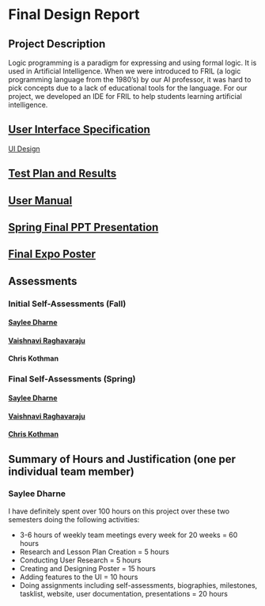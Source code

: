 # Final Design Report
## Project Description 
Logic programming is a paradigm for expressing and using formal logic. It is used in Artificial Intelligence. When we were introduced to FRIL (a logic programming language from the 1980’s) by our AI professor, it was hard to pick concepts due to a lack of educational tools for the language. For our project, we developed an IDE for FRIL to help students learning artificial intelligence.

## [User Interface Specification](Assignments\Fall2019\Assignment4-DesignDiagrams\Assignment4-DesignDiagrams.md)

[UI Design](images\UI_Diagram.jpg)

## [Test Plan and Results](Assignments\Spring2020\Assignment1-TestingPlan\TestingPlan.md)

## [User Manual](Assignments\Spring2020\Assignment2-UserDocumentation\UserDocumentation.md)

## [Spring Final PPT Presentation](https://docs.google.com/presentation/d/1iJhzB7ImjfKxby1IJDtcmeyAMRX-BxNlE_JhbUarN6Y/edit?usp=sharing)

## [Final Expo Poster](https://drive.google.com/file/d/1QO8qWm2Ut4ZgpVFPPMVKAAyju13xlUkE/view?usp=sharing)

## Assessments

### Initial Self-Assessments (Fall)
#### [Saylee Dharne](Assignments\Fall2019\Assignment3-IndividualCapstoneAssessment\Assignment3-SayleeDharne.md)
#### [Vaishnavi Raghavaraju](Assignments\Fall2019\Assignment3-IndividualCapstoneAssessment\Assignment3-VaishnaviRaghavaraju.md)
#### Chris Kothman

### Final Self-Assessments (Spring)
#### [Saylee Dharne](Assignments\Spring2020\Assignment6-SelfAssessment\SelfAssessment_SayleeDharne.md)
#### [Vaishnavi Raghavaraju]()
#### [Chris Kothman]()
    
## Summary of Hours and Justification (one per individual team member)

### Saylee Dharne
I have definitely spent over 100 hours on this project over these two semesters doing the following activities:
* 3-6 hours of weekly team meetings every week for 20 weeks = 60 hours
* Research and Lesson Plan Creation = 5 hours
* Conducting User Research = 5 hours
* Creating and Designing Poster = 15 hours
* Adding features to the UI = 10 hours
* Doing assignments including self-assessments, biographies, milestones, tasklist, website, user documentation, presentations = 20 hours

